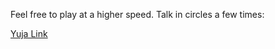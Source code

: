 Feel free to play at a higher speed. Talk in circles a few times:


[Yuja Link](https://unomaha.yuja.com/V/Video?v=12055109&node=52244735&a=160220083)